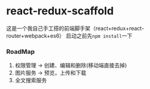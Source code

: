 # react-redux-scaffold
这是一个我自己手工搭的前端脚手架（react+redux+react-router+webpack+es6）
启动之前先`npm install`一下


### RoadMap
1. 权限管理 -> 创建、编辑和删除(移动端直接去掉)
2. 图片服务 -> 预览，上传和下载
3. 全文搜索服务